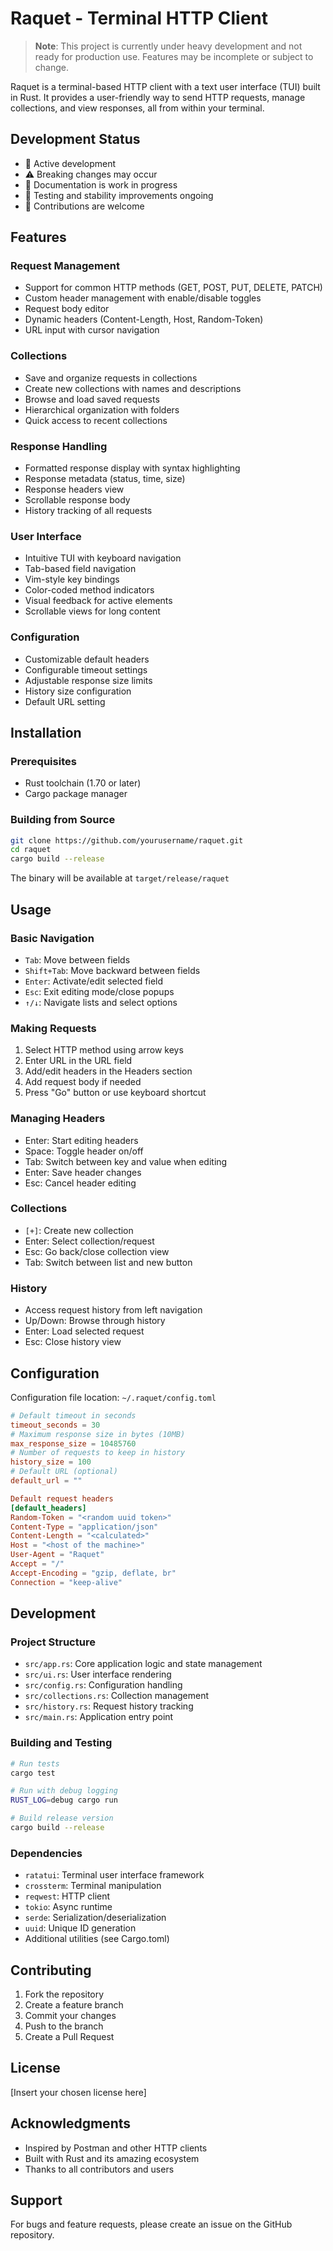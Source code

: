 # Raquet - Terminal HTTP Client

> **Note**: This project is currently under heavy development and not ready for production use. Features may be incomplete or subject to change.

Raquet is a terminal-based HTTP client with a text user interface (TUI) built in Rust. It provides a user-friendly way to send HTTP requests, manage collections, and view responses, all from within your terminal.

## Development Status

- 🚧 Active development
- ⚠️ Breaking changes may occur
- 📝 Documentation is work in progress
- 🧪 Testing and stability improvements ongoing
- 🤝 Contributions are welcome

## Features

### Request Management
- Support for common HTTP methods (GET, POST, PUT, DELETE, PATCH)
- Custom header management with enable/disable toggles
- Request body editor
- Dynamic headers (Content-Length, Host, Random-Token)
- URL input with cursor navigation

### Collections
- Save and organize requests in collections
- Create new collections with names and descriptions
- Browse and load saved requests
- Hierarchical organization with folders
- Quick access to recent collections

### Response Handling
- Formatted response display with syntax highlighting
- Response metadata (status, time, size)
- Response headers view
- Scrollable response body
- History tracking of all requests

### User Interface
- Intuitive TUI with keyboard navigation
- Tab-based field navigation
- Vim-style key bindings
- Color-coded method indicators
- Visual feedback for active elements
- Scrollable views for long content

### Configuration
- Customizable default headers
- Configurable timeout settings
- Adjustable response size limits
- History size configuration
- Default URL setting

## Installation

### Prerequisites
- Rust toolchain (1.70 or later)
- Cargo package manager

### Building from Source 
```bash
git clone https://github.com/yourusername/raquet.git
cd raquet
cargo build --release
```


The binary will be available at `target/release/raquet`

## Usage

### Basic Navigation
- `Tab`: Move between fields
- `Shift+Tab`: Move backward between fields
- `Enter`: Activate/edit selected field
- `Esc`: Exit editing mode/close popups
- `↑/↓`: Navigate lists and select options

### Making Requests
1. Select HTTP method using arrow keys
2. Enter URL in the URL field
3. Add/edit headers in the Headers section
4. Add request body if needed
5. Press "Go" button or use keyboard shortcut

### Managing Headers
- Enter: Start editing headers
- Space: Toggle header on/off
- Tab: Switch between key and value when editing
- Enter: Save header changes
- Esc: Cancel header editing

### Collections
- `[+]`: Create new collection
- Enter: Select collection/request
- Esc: Go back/close collection view
- Tab: Switch between list and new button

### History
- Access request history from left navigation
- Up/Down: Browse through history
- Enter: Load selected request
- Esc: Close history view

## Configuration

Configuration file location: `~/.raquet/config.toml`
```toml
# Default timeout in seconds
timeout_seconds = 30
# Maximum response size in bytes (10MB)
max_response_size = 10485760
# Number of requests to keep in history
history_size = 100
# Default URL (optional)
default_url = ""

Default request headers
[default_headers]
Random-Token = "<random uuid token>"
Content-Type = "application/json"
Content-Length = "<calculated>"
Host = "<host of the machine>"
User-Agent = "Raquet"
Accept = "/"
Accept-Encoding = "gzip, deflate, br"
Connection = "keep-alive"
```

## Development

### Project Structure
- `src/app.rs`: Core application logic and state management
- `src/ui.rs`: User interface rendering
- `src/config.rs`: Configuration handling
- `src/collections.rs`: Collection management
- `src/history.rs`: Request history tracking
- `src/main.rs`: Application entry point

### Building and Testing

```bash
# Run tests
cargo test

# Run with debug logging
RUST_LOG=debug cargo run

# Build release version
cargo build --release
```

### Dependencies
- `ratatui`: Terminal user interface framework
- `crossterm`: Terminal manipulation
- `reqwest`: HTTP client
- `tokio`: Async runtime
- `serde`: Serialization/deserialization
- `uuid`: Unique ID generation
- Additional utilities (see Cargo.toml)

## Contributing

1. Fork the repository
2. Create a feature branch
3. Commit your changes
4. Push to the branch
5. Create a Pull Request

## License

[Insert your chosen license here]

## Acknowledgments

- Inspired by Postman and other HTTP clients
- Built with Rust and its amazing ecosystem
- Thanks to all contributors and users

## Support

For bugs and feature requests, please create an issue on the GitHub repository.
